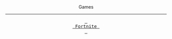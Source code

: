  <div align = center>
Games </h3>
</h3 style="text-align: center;" markdown="1"> 
  
------------------------------------------

[<kbd> <br> Fortnite <br> </kbd>][KBD]
</div>
<br>
<br>

[KBD]: sd.md
[#]: #
